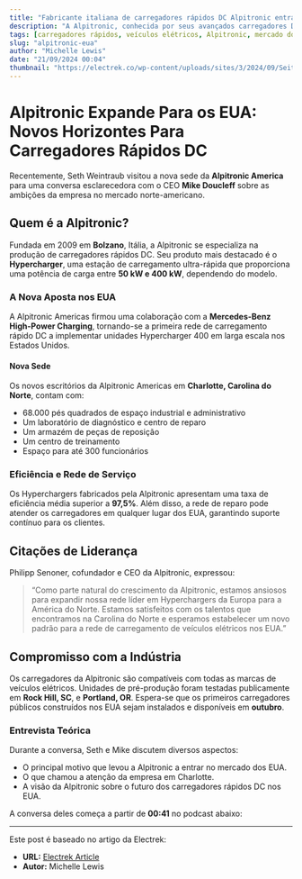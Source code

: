 ```yaml
---
title: "Fabricante italiana de carregadores rápidos DC Alpitronic entra no mercado dos EUA [vídeo]"
description: "A Alpitronic, conhecida por seus avançados carregadores DC, expande suas operações nos EUA. Entenda os detalhes dessa nova fase."
tags: [carregadores rápidos, veículos elétricos, Alpitronic, mercado dos EUA]
slug: "alpitronic-eua"
author: "Michelle Lewis"
date: "21/09/2024 00:04"
thumbnail: "https://electrek.co/wp-content/uploads/sites/3/2024/09/Seite-1-KeyVisual_alpitronic_2hypercharger-scaled-1.jpg?quality=82&strip=all&w=1600"
---
```


# Alpitronic Expande Para os EUA: Novos Horizontes Para Carregadores Rápidos DC

Recentemente, Seth Weintraub visitou a nova sede da **Alpitronic America** para uma conversa esclarecedora com o CEO **Mike Doucleff** sobre as ambições da empresa no mercado norte-americano.

## Quem é a Alpitronic?

Fundada em 2009 em **Bolzano**, Itália, a Alpitronic se especializa na produção de carregadores rápidos DC. Seu produto mais destacado é o **Hypercharger**, uma estação de carregamento ultra-rápida que proporciona uma potência de carga entre **50 kW e 400 kW**, dependendo do modelo.

### A Nova Aposta nos EUA

A Alpitronic Americas firmou uma colaboração com a **Mercedes-Benz High-Power Charging**, tornando-se a primeira rede de carregamento rápido DC a implementar unidades Hypercharger 400 em larga escala nos Estados Unidos.

#### Nova Sede

Os novos escritórios da Alpitronic Americas em **Charlotte, Carolina do Norte**, contam com:

- 68.000 pés quadrados de espaço industrial e administrativo
- Um laboratório de diagnóstico e centro de reparo
- Um armazém de peças de reposição
- Um centro de treinamento
- Espaço para até 300 funcionários

### Eficiência e Rede de Serviço

Os Hyperchargers fabricados pela Alpitronic apresentam uma taxa de eficiência média superior a **97,5%**. Além disso, a rede de reparo pode atender os carregadores em qualquer lugar dos EUA, garantindo suporte contínuo para os clientes.

## Citações de Liderança

Philipp Senoner, cofundador e CEO da Alpitronic, expressou: 

> “Como parte natural do crescimento da Alpitronic, estamos ansiosos para expandir nossa rede líder em Hyperchargers da Europa para a América do Norte. Estamos satisfeitos com os talentos que encontramos na Carolina do Norte e esperamos estabelecer um novo padrão para a rede de carregamento de veículos elétricos nos EUA.”

## Compromisso com a Indústria

Os carregadores da Alpitronic são compatíveis com todas as marcas de veículos elétricos. Unidades de pré-produção foram testadas publicamente em **Rock Hill, SC**, e **Portland, OR**. Espera-se que os primeiros carregadores públicos construídos nos EUA sejam instalados e disponíveis em **outubro**.

### Entrevista Teórica

Durante a conversa, Seth e Mike discutem diversos aspectos:

- O principal motivo que levou a Alpitronic a entrar no mercado dos EUA.
- O que chamou a atenção da empresa em Charlotte.
- A visão da Alpitronic sobre o futuro dos carregadores rápidos DC nos EUA.

A conversa deles começa a partir de **00:41** no podcast abaixo:

---

Este post é baseado no artigo da Electrek:

- **URL:** [Electrek Article](https://electrek.co/2024/09/20/italian-dc-fast-charger-maker-alpitronic-enters-the-us-market-video/)
- **Autor:** Michelle Lewis